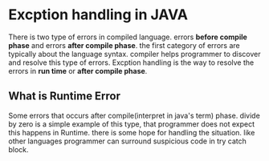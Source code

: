 # Excption handling in JAVA
There is two type of errors in compiled language. errors **before compile phase** and errors **after compile phase**.
the first category of errors are typically about the language syntax. compiler helps programmer to discover and resolve this type of errors.
Excption handling is the way to resolve the errors in **run time** or **after compile phase**.
## What is Runtime Error
Some errors that occurs after compile(interpret in java's term) phase. divide by zero is a simple example of this type, that programmer does not expect this happens in Runtime. there is some hope for handling the situation. like other languages programmer can surround suspicious code in try catch block.